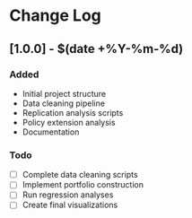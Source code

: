 # Change Log

## [1.0.0] - $(date +%Y-%m-%d)
### Added
- Initial project structure
- Data cleaning pipeline
- Replication analysis scripts
- Policy extension analysis
- Documentation

### Todo
- [ ] Complete data cleaning scripts
- [ ] Implement portfolio construction
- [ ] Run regression analyses
- [ ] Create final visualizations
